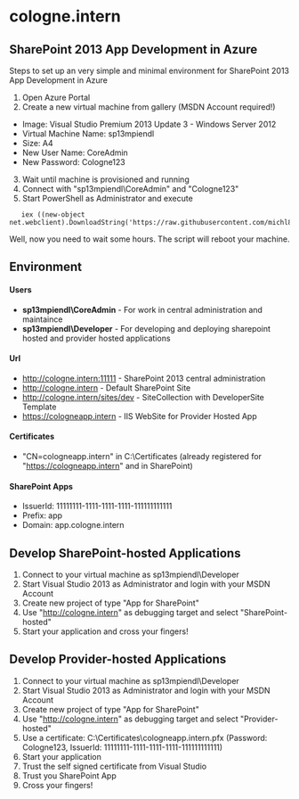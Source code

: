 # cologne.intern 
## SharePoint 2013 App Development in Azure

Steps to set up an very simple and minimal environment for SharePoint 2013 App Development in Azure

1. Open Azure Portal
2. Create a new virtual machine from gallery (MSDN Account required!)
 - Image: Visual Studio Premium 2013 Update 3 - Windows Server 2012
 - Virtual Machine Name: sp13mpiendl
 - Size: A4
 - New User Name: CoreAdmin
 - New Password: Cologne123
3. Wait until machine is provisioned and running
4. Connect with "sp13mpiendl\CoreAdmin" and "Cologne123"
5. Start PowerShell as Administrator and execute
```
   iex ((new-object net.webclient).DownloadString('https://raw.githubusercontent.com/michl86/cologne.intern/master/configure13appdev.ps1'))
```
Well, now you need to wait some hours. The script will reboot your machine.

## Environment

#### Users
- **sp13mpiendl\CoreAdmin** - For work in central administration and maintaince
- **sp13mpiendl\Developer** - For developing and deploying sharepoint hosted and provider hosted applications

#### Url
- http://cologne.intern:11111 - SharePoint 2013 central administration
- http://cologne.intern - Default SharePoint Site
- http://cologne.intern/sites/dev - SiteCollection with DeveloperSite Template
- https://cologneapp.intern - IIS WebSite for Provider Hosted App

#### Certificates
- "CN=cologneapp.intern" in C:\Certificates (already registered for "https://cologneapp.intern" and in SharePoint)

#### SharePoint Apps
- IssuerId: 11111111-1111-1111-1111-111111111111
- Prefix: app
- Domain: app.cologne.intern

## Develop SharePoint-hosted Applications
1. Connect to your virtual machine as sp13mpiendl\Developer
2. Start Visual Studio 2013 as Administrator and login with your MSDN Account
3. Create new project of type "App for SharePoint"
4. Use "http://cologne.intern" as debugging target and select "SharePoint-hosted"
5. Start your application and cross your fingers!

## Develop Provider-hosted Applications
1. Connect to your virtual machine as sp13mpiendl\Developer
2. Start Visual Studio 2013 as Administrator and login with your MSDN Account
3. Create new project of type "App for SharePoint"
4. Use "http://cologne.intern" as debugging target and select "Provider-hosted"
5. Use a certificate: C:\Certificates\cologneapp.intern.pfx (Password: Cologne123, IssuerId: 11111111-1111-1111-1111-111111111111)
5. Start your application
6. Trust the self signed certificate from Visual Studio
7. Trust you SharePoint App
8. Cross your fingers!
